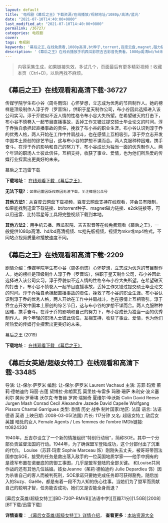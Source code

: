 ```yaml
---
layout: default
title: '电视剧《幕后之王》下载资源/在线播放/视频地址/1080p/高清/蓝光'
date: "2021-07-10T14:40:00+0800"
last_modified_at: "2021-07-10T14:40:00+0800"
permalink: /36727/
categories: 电视剧
cover:
tags: 电视剧
keywords: '幕后之王,在线免费看,1080p高清,bt种子,torrent,百度云盘,magnet,磁力链,迅雷下载资源'
description: '《幕后之王》在线云播放手机西瓜影院吉吉影音免费看，1080p高清bd/hd未删减完整版和tc抢先枪版，mkv/mp4格式，附带bt/torrent种子、magnet/磁力链、百度云盘、网盘资源迅雷下载链接'
---
```


>内容采集生成，如果链接失效，多试几个，页面最后有更多精彩视频！收藏本页（Ctrl+D)，以后再找不麻烦。


## 《幕后之王》在线观看和高清下载-36727

传媒学院学生布小谷（周冬雨饰）心怀梦想，立志成为优秀的节目制作人。她的榜样是顶级制作人淳于乔（罗晋饰），供职于星天制作公司，布小谷因此选择进入该公司实习。淳于乔貌似不近人情的性格令布小谷大失所望。在希望破灭的打击下，布小谷不慎卷入一起节目直播事故，丢掉工作又错过提交硕士毕业论文的时间。淳于乔独自承担起直播事故的责任，挽救了布小谷的职业生涯。布小谷认识到淳于乔的优秀人格，两人开始在工作中并肩战斗，也在感情上互相吸引。淳于乔立志开发中国本土原创的综艺节目，这与布小谷的梦想不谋而合。两人克服种种困难，携手奋斗。在淳于乔的影响和自己的努力下，布小谷成长为独当一面的优秀制作人。两个年轻的职场人士彼此信任，互相支持，收获了事业、爱情，也为他们所热爱的传媒行业探索出更美好的未来。


幕后之王迅雷下载

**下载地址**： [在线观看下载 《幕后之王》](https://www.993dy.com//vod-detail-id-34223.html) 


**无法下载?**：`如果迅雷因版权原因无法下载，关注微信公众号 `

**其他方法1**：从百度云网盘下载视频，百度云网盘支持在线观看，非会员有限制，如果能找到迅雷下载链接、bt/torrent种子、magnet磁力链接、e2dk链接等，可以用迅雷、比特彗星等工具将完整视频下载到本地。

**其他方法2**：用手机云播、西瓜影院、吉吉影音等在线免费观看《幕后之王》，一般提供1080p高清、hd/bd高清视频、tc抢先版视频，视频为mkv或mp4格式，不同站点视频质量和播放速度不同。


## 《幕后之王》在线观看和高清下载-2209

剧情介绍：传媒学院学生布小谷（周冬雨饰）心怀梦想，立志成为优秀的节目制作人。她的榜样是顶级制作人淳于乔（罗晋饰），供职于星天制作公司，布小谷因此选择进入该公司实习。淳于乔貌似不近人情的性格令布小谷大失所望。在希望破灭的打击下，布小谷不慎卷入一起节目直播事故，丢掉工作又错过提交硕士毕业论文的时间。淳于乔独自承担起直播事故的责任，挽救了布小谷的职业生涯。布小谷认识到淳于乔的优秀人格，两人开始在工作中并肩战斗，也在感情上互相吸引。淳于乔立志开发中国本土原创的综艺节目，这与布小谷的梦想不谋而合。两人克服种种困难，携手奋斗。在淳于乔的影响和自己的努力下，布小谷成长为独当一面的优秀制作人。两个年轻的职场人士彼此信任，互相支持，收获了事业、爱情，也为他们所热爱的传媒行业探索出更美好的未来。


幕后之王 (2019)

**下载地址**： [在线观看下载 《幕后之王》](https://www.btbtdy.me/btdy/dy14291.html) 


## 《幕后女英雄/超级女特工》在线观看和高清下载-33485

导演: 让-保尔·萨罗米 编剧: 让-保尔·萨罗米 Laurent Vachaud 主演: 苏菲·玛索 茱莉·德帕迪约 玛丽·吉莲 黛博拉·弗朗索瓦 莫里兹·布雷多 玛雅·珊萨 朱利安·波义塞利尔 樊尚·罗蒂埃 沃尔克·布鲁赫 罗宾·瑞努奇 夏维尔·毕沃斯 Colin David Reese Jurgen Mash Conrad Cecil Alexandre Jazede David Capelle Wolfgang Pissors Chantal Garrigues 类型: 剧情 历史 战争 制片国家/地区: 法国 语言: 法语 德语 英语 上映日期: 2008-03-05(法国) 片长: 117分钟 又名: 超级女特工 敌后女英雄 暗处的女人 Female Agents / Les femmes de l’ombre IMDb链接: tt0824330

1940年，丘吉尔设立了一个新的情报组织“特别行动局”，简称SOE。其中一个分部负责监督法国的行动。1944年，为了确保盟军登陆成功，这个分部付出了沉重的代价。 Louise（苏菲·玛索 Sophie Marceau 饰）刚刚失去丈夫，被哥哥带回法国参加SOE，接受的任务是救出落入敌手的一位英国地质学家——他手中拥有的是德军布置在诺曼底的防御工事图，几乎是盟军登陆的全部关键。 和Louise共同作战的还有其他几位姑娘。妓女Jeanne（茱莉·德帕迪约 Julie Depardieu 饰）因为杀害自己的客人而被判死刑，SOE承诺只要她完成任务即可获得豁免。随后加入的Suzy、Gaëlle，都是有着一段不为人知的伤心往事。当她们为了盟军而贡献自己的聪明才智，任务能否成功，她们又是否能全身而退？


[幕后女英雄/超级女特工][BD-720P-RMVB][法语中字][豆瓣7.1分][1.5GB][2008][BT下载/迅雷下载]

**详情查看**： [《幕后女英雄/超级女特工》详情介绍](/movie/33485/)， **查看更多**：[本站资源大全](/movie/t/all/)

